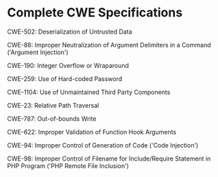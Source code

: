 

# Complete CWE Specifications

CWE-502: Deserialization of Untrusted Data

CWE-88: Improper Neutralization of Argument Delimiters in a Command ('Argument Injection')

CWE-190: Integer Overflow or Wraparound

CWE-259: Use of Hard-coded Password

CWE-1104: Use of Unmaintained Third Party Components

CWE-23: Relative Path Traversal

CWE-787: Out-of-bounds Write

CWE-622: Improper Validation of Function Hook Arguments

CWE-94: Improper Control of Generation of Code ('Code Injection')

CWE-98: Improper Control of Filename for Include/Require Statement in PHP Program ('PHP Remote File Inclusion')
